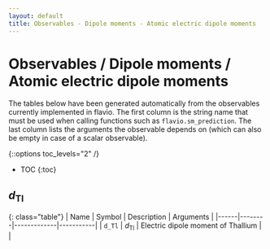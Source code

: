 ```yaml
---
layout: default
title: Observables - Dipole moments - Atomic electric dipole moments
---
```


# Observables / Dipole moments / Atomic electric dipole moments



The tables below have been generated automatically from the observables currently
implemented in flavio. The first column is the string name that must  be used
when calling functions such as `flavio.sm_prediction`. The last column lists
the arguments the observable depends on (which can also be empty in case of
a scalar observable).



{::options toc_levels="2" /}

* TOC
{:toc}

## $d_\text{Tl}$

{: class="table"}
| Name | Symbol | Description | Arguments |
|------|--------|-------------|-----------|
| `d_Tl` | $d_\text{Tl}$ | Electric dipole moment of Thallium |  |


